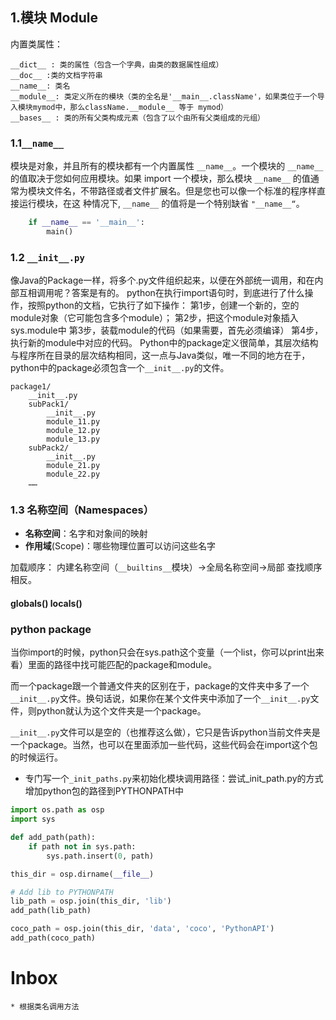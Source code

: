 ## 1.模块 Module

内置类属性：

    __dict__ : 类的属性（包含一个字典，由类的数据属性组成）
    __doc__ :类的文档字符串
    __name__: 类名
    __module__: 类定义所在的模块（类的全名是'__main__.className'，如果类位于一个导入模块mymod中，那么className.__module__ 等于 mymod）
    __bases__ : 类的所有父类构成元素（包含了以个由所有父类组成的元组）


### 1.1`__name__`

模块是对象，并且所有的模块都有一个内置属性 `__name__`。一个模块的  `__name__` 的值取决于您如何应用模块。如果 import 一个模块，那么模块 `__name__` 的值通常为模块文件名，不带路径或者文件扩展名。但是您也可以像一个标准的程序样直接运行模块，在这 种情况下,  `__name__` 的值将是一个特别缺省 `"__name__“`。

```python
    if __name__ == '__main__':
        main()
```
### 1.2  `__init__.py`

像Java的Package一样，将多个.py文件组织起来，以便在外部统一调用，和在内部互相调用呢？答案是有的。
python在执行import语句时，到底进行了什么操作，按照python的文档，它执行了如下操作：
第1步，创建一个新的，空的module对象（它可能包含多个module）；
第2步，把这个module对象插入sys.module中
第3步，装载module的代码（如果需要，首先必须编译）
第4步，执行新的module中对应的代码。
Python中的package定义很简单，其层次结构与程序所在目录的层次结构相同，这一点与Java类似，唯一不同的地方在于，python中的package必须包含一个`__init__.py`的文件。

    package1/
        __init__.py
        subPack1/
            __init__.py
            module_11.py
            module_12.py
            module_13.py
        subPack2/
            __init__.py
            module_21.py
            module_22.py
        ……

### 1.3 名称空间（Namespaces）

- **名称空间**：名字和对象间的映射
- **作用域**(Scope)：哪些物理位置可以访问这些名字

加载顺序：
内建名称空间（`__builtins__`模块）->全局名称空间->局部
查找顺序相反。

#### globals() locals()

### python package

当你import的时候，python只会在sys.path这个变量（一个list，你可以print出来看）里面的路径中找可能匹配的package和module。


  
而一个package跟一个普通文件夹的区别在于，package的文件夹中多了一个`__init__.py`文件。换句话说，如果你在某个文件夹中添加了一个`__init__.py`文件，则python就认为这个文件夹是一个package。

`__init__.py`文件可以是空的（也推荐这么做），它只是告诉python当前文件夹是一个package。当然，也可以在里面添加一些代码，这些代码会在import这个包的时候运行。

- 专门写一个`_init_paths.py`来初始化模块调用路径：尝试_init_path.py的方式增加python包的路径到PYTHONPATH中
```python
import os.path as osp
import sys

def add_path(path):
    if path not in sys.path:
        sys.path.insert(0, path)

this_dir = osp.dirname(__file__)

# Add lib to PYTHONPATH
lib_path = osp.join(this_dir, 'lib')
add_path(lib_path)

coco_path = osp.join(this_dir, 'data', 'coco', 'PythonAPI')
add_path(coco_path)
```


# Inbox

    * 根据类名调用方法